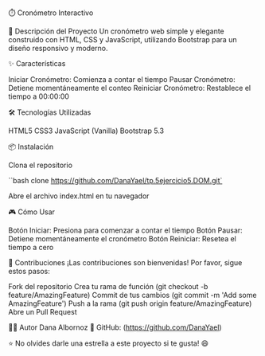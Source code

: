 ⏱️ Cronómetro Interactivo

🚀 Descripción del Proyecto
Un cronómetro web simple y elegante construido con HTML, CSS y JavaScript, utilizando Bootstrap para un diseño responsivo y moderno.

✨ Características

Iniciar Cronómetro: Comienza a contar el tiempo
Pausar Cronómetro: Detiene momentáneamente el conteo
Reiniciar Cronómetro: Restablece el tiempo a 00:00:00

🛠️ Tecnologías Utilizadas

HTML5
CSS3
JavaScript (Vanilla)
Bootstrap 5.3

📦 Instalación

Clona el repositorio

``bash clone https://github.com/DanaYael/tp.5ejercicio5.DOM.git`

Abre el archivo index.html en tu navegador

🎮 Cómo Usar

Botón Iniciar: Presiona para comenzar a contar el tiempo
Botón Pausar: Detiene momentáneamente el cronómetro
Botón Reiniciar: Resetea el tiempo a cero

🤝 Contribuciones
¡Las contribuciones son bienvenidas! Por favor, sigue estos pasos:

Fork del repositorio
Crea tu rama de función (git checkout -b feature/AmazingFeature)
Commit de tus cambios (git commit -m 'Add some AmazingFeature')
Push a la rama (git push origin feature/AmazingFeature)
Abre un Pull Request

👨‍💻 Autor
Dana Albornoz
📍 GitHub: (https://github.com/DanaYael)

⭐️ No olvides darle una estrella a este proyecto si te gusta! 😄
